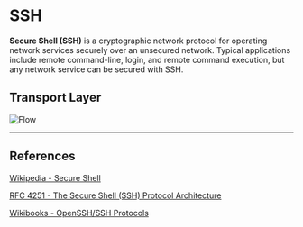 SSH
===

**Secure Shell (SSH)** is a cryptographic network protocol for operating network services securely over an unsecured network. Typical applications include remote command-line, login, and remote command execution, but any network service can be secured with SSH.

## Transport Layer

![Flow](https://www.plantuml.com/plantuml/proxy?src=https://raw.githubusercontent.com/yidas/web-service-principles/main/ssh/sequence-diagram.plantuml&v=1)

---

References
----------

[Wikipedia - Secure Shell](https://en.wikipedia.org/wiki/Secure_Shell)

[RFC 4251 - The Secure Shell (SSH) Protocol Architecture](https://www.ietf.org/rfc/rfc4251.txt)

[Wikibooks - OpenSSH/SSH Protocols](https://en.wikibooks.org/wiki/OpenSSH/SSH_Protocols)

